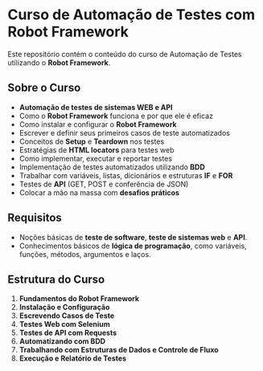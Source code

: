 # Curso de Automação de Testes com Robot Framework

Este repositório contém o conteúdo do curso de Automação de Testes utilizando o **Robot Framework**.

## Sobre o Curso

- **Automação de testes de sistemas WEB e API**
- Como o **Robot Framework** funciona e por que ele é eficaz
- Como instalar e configurar o **Robot Framework**
- Escrever e definir seus primeiros casos de teste automatizados
- Conceitos de **Setup** e **Teardown** nos testes
- Estratégias de **HTML locators** para testes web
- Como implementar, executar e reportar testes
- Implementação de testes automatizados utilizando **BDD**
- Trabalhar com variáveis, listas, dicionários e estruturas **IF** e **FOR**
- Testes de **API** (GET, POST e conferência de JSON)
- Colocar a mão na massa com **desafios práticos**

## Requisitos

- Noções básicas de **teste de software**, **teste de sistemas web** e **API**.
- Conhecimentos básicos de **lógica de programação**, como variáveis, funções, métodos, argumentos e laços.

## Estrutura do Curso

1. **Fundamentos do Robot Framework**
2. **Instalação e Configuração**
3. **Escrevendo Casos de Teste**
4. **Testes Web com Selenium**
5. **Testes de API com Requests**
6. **Automatizando com BDD**
7. **Trabalhando com Estruturas de Dados e Controle de Fluxo**
8. **Execução e Relatório de Testes**
